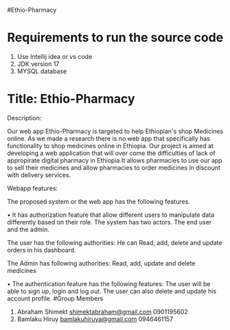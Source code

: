 
#Ethio-Pharmacy
# Requirements to run the source code
1. Use Intellij idea or vs code
2. JDK version 17
3. MYSQL database

# Title: Ethio-Pharmacy

Description:

Our web app Ethio-Pharmacy is targeted to help Ethiopian's shop Medicines online. As we made a research there is no web app that specifically has functionality to shop medicines online in Ethiopia. Our project is aimed at developing a web application that will over come the difficulties of lack of appropirate digital pharmacy in Ethiopia.It allows pharmacies to use our app to sell their medicines and allow pharmacies to order medicines in discount with delivery services.

Webapp features:

The proposed system or the web app has the following features.

• It has authorization feature that allow different users to manipulate data differently based on their role. The system has two actors. The end user and the admin.

The user has the following authorities: He can Read, add, delete and update orders in his dashboard.

The Admin has following authorities: Read, add, update and delete medicines

• The authentication feature has the following features: The user will be able to sign up, login and log out. The user can also delete and update his account profile.
#Group Members
1. Abraham Shimekt  shimektabraham@gmail.com 0901195602
2. Bamlaku Hiruy    bamlakuhiruya@gmail.com  0946461157



